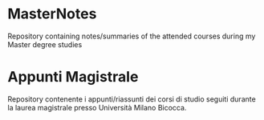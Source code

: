 # MasterNotes
Repository containing notes/summaries of the attended courses during my Master degree studies
# Appunti Magistrale
Repository contenente i appunti/riassunti dei corsi di studio seguiti durante la laurea magistrale presso Università Milano Bicocca.
